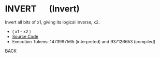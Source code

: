 # INVERT &emsp; (Invert)
Invert all bits of x1, giving its logical inverse, x2.
* ( x1 - x2 )
* [Source Code](../words/core/Invert.cs)
* Execution Tokens: 1473997565 (interpreted) and 937126653 (compiled)


[BACK](builtins.md#Invert)
